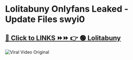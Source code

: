 
 # Lolitabuny Onlyfans Leaked - Update Files swyi0

## <h2><a href="https://clipsfans.com/Lolitabuny&ref=git">🔗 Click to LINKS ⏩⏩ 👉 🟢 Lolitabuny </a></h2>

<a href="https://clipsfans.com/Lolitabuny&ref=git" rel="nofollow" data-target="animated-image.originalLink"><img src="https://i.ibb.co.com/xMMVF88/686577567.gif" alt="Viral Video Original" style="max-width: 100%; display: inline-block;" data-target="animated-image.originalImage"></a>

